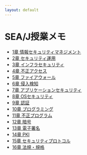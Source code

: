```yaml
---
layout: default
---
```


# SEA/J授業メモ

<ul class="chap">
<li><a href="01.md">1章 情報セキュリティマネジメント</a></li>
<li><a href="02.md">2章 セキュリティ運用</a></li>
<li><a href="03.md">3章 インフラセキュリティ</a></li>
<li><a href="04.md">4章 不正アクセス</a></li>
<li><a href="05.md">5章 ファイアウォール</a></li>
<li><a href="06.md">6章 侵入検知</a></li>
<li><a href="07.md">7章 アプリケーションセキュリティ</a></li>
<li><a href="08.md">8章 OSセキュリティ</a></li>
<li><a href="09.md">9章 認証</a></li>
<li><a href="10.md">10章 プログラミング</a></li>
<li><a href="11.md">11章 不正プログラム</li>
<li><a href="12.md">12章 暗号</a></li>
<li><a href="13.md">13章 電子署名</a></li>
<li><a href="14.md">14章 PKI</a></li>
<li><a href="15.md">15章 セキュリティプロトコル</a></li>
<li><a href="16.md">16章 法規・規格</a></li>
</ul>
